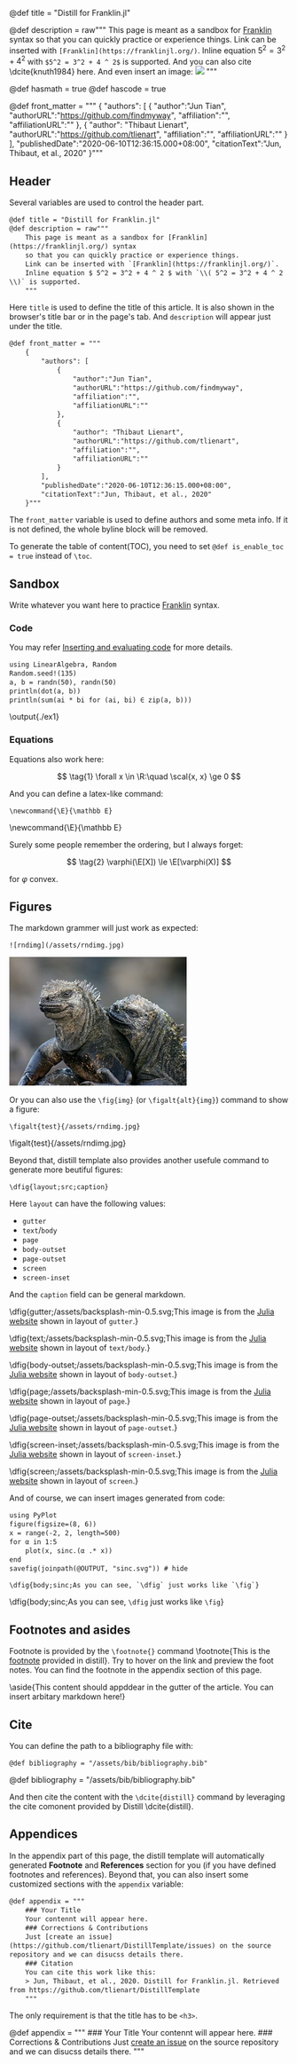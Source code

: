 @def title = "Distill for Franklin.jl"

@def description = raw"""
    This page is meant as a sandbox for [Franklin](https://franklinjl.org/) syntax
    so that you can quickly practice or experience things.
    Link can be inserted with `[Franklin](https://franklinjl.org/)`.
    Inline equation $5^2 = 3^2 + 4 ^ 2$ with `$5^2 = 3^2 + 4 ^ 2$` is supported.
    And you can also cite \dcite{knuth1984} here.
    And even insert an image:
    ![](https://julialang.org/assets/infra/logo.svg)
    """

@def hasmath = true
@def hascode = true

@def front_matter = """
    {
        "authors": [
            {
                "author":"Jun Tian",
                "authorURL":"https://github.com/findmyway",
                "affiliation":"",
                "affiliationURL":""
            },
            {
                "author": "Thibaut Lienart",
                "authorURL":"https://github.com/tlienart",
                "affiliation":"",
                "affiliationURL":""
            }
        ],
        "publishedDate":"2020-06-10T12:36:15.000+08:00",
        "citationText":"Jun, Thibaut, et al., 2020"
    }"""

<!-- @def is_enable_toc = true -->

## Header

Several variables are used to control the header part.

```
@def title = "Distill for Franklin.jl"
@def description = raw"""
    This page is meant as a sandbox for [Franklin](https://franklinjl.org/) syntax
    so that you can quickly practice or experience things.
    Link can be inserted with `[Franklin](https://franklinjl.org/)`.
    Inline equation $ 5^2 = 3^2 + 4 ^ 2 $ with `\\( 5^2 = 3^2 + 4 ^ 2 \\)` is supported.
    """
```

Here `title` is used to define the title of this article. It is also shown in the browser's title bar or in the page's tab.
And `description` will appear just under the title.

```
@def front_matter = """
    {
        "authors": [
            {
                "author":"Jun Tian",
                "authorURL":"https://github.com/findmyway",
                "affiliation":"",
                "affiliationURL":""
            },
            {
                "author": "Thibaut Lienart",
                "authorURL":"https://github.com/tlienart",
                "affiliation":"",
                "affiliationURL":""
            }
        ],
        "publishedDate":"2020-06-10T12:36:15.000+08:00",
        "citationText":"Jun, Thibaut, et al., 2020"
    }"""
```

The `front_matter` variable is used to define authors and some meta info. If it is not defined, the whole byline block will be removed.

To generate the table of content(TOC), you need to set `@def is_enable_toc = true` instead of `\toc`.


## Sandbox

Write whatever you want here to practice [Franklin](https://franklinjl.org/) syntax.

### Code

You may refer [Inserting and evaluating code](https://franklinjl.org/code/) for more details.

```julia:./ex1
using LinearAlgebra, Random
Random.seed!(135)
a, b = randn(50), randn(50)
println(dot(a, b))
println(sum(ai * bi for (ai, bi) ∈ zip(a, b)))
```

\output{./ex1}

### Equations

Equations also work here:

$$ \tag{1} \forall x \in \R:\quad \scal{x, x} \ge 0 $$

And you can define a latex-like command:

```
\newcommand{\E}{\mathbb E}
```

\newcommand{\E}{\mathbb E}

Surely some people remember the ordering, but I always forget:

$$ \tag{2} \varphi(\E[X]) \le \E[\varphi(X)] $$

for $\varphi$ convex.

## Figures

The markdown grammer will just work as expected:

```
![rndimg](/assets/rndimg.jpg)
```

![rndimg](/assets/rndimg.jpg)

Or you can also use the `\fig{img}` (or `\figalt{alt}{img}`) command to show a figure:

```
\figalt{test}{/assets/rndimg.jpg}
```

\figalt{test}{/assets/rndimg.jpg}

Beyond that, distill template also provides another usefule command to generate more beutiful figures:

```
\dfig{layout;src;caption}
```

Here `layout` can have the following values:

- `gutter`
- `text`/`body`
- `page`
- `body-outset`
- `page-outset`
- `screen`
- `screen-inset`

And the `caption` field can be general markdown.

\dfig{gutter;/assets/backsplash-min-0.5.svg;This image is from the [Julia website](https://julialang.org/) shown in layout of `gutter`.}

\dfig{text;/assets/backsplash-min-0.5.svg;This image is from the [Julia website](https://julialang.org) shown in layout of `text/body`.}

\dfig{body-outset;/assets/backsplash-min-0.5.svg;This image is from the [Julia website](https://julialang.org) shown in layout of `body-outset`.}

\dfig{page;/assets/backsplash-min-0.5.svg;This image is from the [Julia website](https://julialang.org) shown in layout of `page`.}

\dfig{page-outset;/assets/backsplash-min-0.5.svg;This image is from the [Julia website](https://julialang.org) shown in layout of `page-outset`.}

\dfig{screen-inset;/assets/backsplash-min-0.5.svg;This image is from the [Julia website](https://julialang.org) shown in layout of `screen-inset`.}

\dfig{screen;/assets/backsplash-min-0.5.svg;This image is from the [Julia website](https://julialang.org) shown in layout of `screen`.}

And of course, we can insert images generated from code:

```julia:pyplot1
using PyPlot
figure(figsize=(8, 6))
x = range(-2, 2, length=500)
for α in 1:5
    plot(x, sinc.(α .* x))
end
savefig(joinpath(@OUTPUT, "sinc.svg")) # hide
```

```
\dfig{body;sinc;As you can see, `\dfig` just works like `\fig`}
```

\dfig{body;sinc;As you can see, `\dfig` just works like `\fig`}

## Footnotes and asides

Footnote is provided by the `\footnote{}` command \footnote{This is the [footnote]() provided in distill}. Try to hover on the link and preview the foot notes. You can find the footnote in the appendix section of this page.

\aside{This content should appddear in the gutter of the article. You can insert arbitary markdown here!}

## Cite

You can define the path to a bibliography file with:

```
@def bibliography = "/assets/bib/bibliography.bib"
```

@def bibliography = "/assets/bib/bibliography.bib"

And then cite the content with the `\dcite{distill}` command by leveraging the cite comonent provided by Distill \dcite{distill}.

## Appendices

In the appendix part of this page, the distill template will automatically generated **Footnote** and **References** section for you (if you have defined footnotes and references). Beyond that, you can also insert some customized sections with the `appendix` variable:

```
@def appendix = """
    ### Your Title
    Your contennt will appear here.
    ### Corrections & Contributions
    Just [create an issue](https://github.com/tlienart/DistillTemplate/issues) on the source repository and we can disucss details there.
    ### Citation
    You can cite this work like this:
    > Jun, Thibaut, et al., 2020. Distill for Franklin.jl. Retrieved from https://github.com/tlienart/DistillTemplate
    """
```

The only requirement is that the title has to be `<h3>`.

@def appendix = """
    ### Your Title
    Your contennt will appear here.
    ### Corrections & Contributions
    Just [create an issue](https://github.com/tlienart/DistillTemplate/issues) on the source repository and we can disucss details there.
    """
